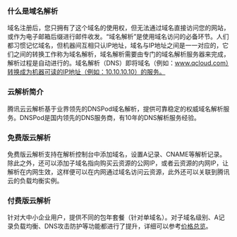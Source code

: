 ### 什么是域名解析
域名注册后，您只拥有了这个域名的使用权，但无法通过域名直接访问您的网站，或作为电子邮箱后缀进行邮件收发。“域名解析”是使用域名访问的必备环节。人们都习惯记忆域名，但机器间互相只认IP地址，域名与IP地址之间是一一对应的，它们之间的转换工作称为域名解析，域名解析需要由专门的域名解析服务器来完成，解析过程是自动进行的。域名解析（DNS）即将域名（例如：www.qcloud.com）转换成为机器可读的IP地址（例如：10.10.10.10）的服务。

### 云解析简介
腾讯云云解析基于业界领先的DNSPod域名解析，提供可靠稳定的权威域名解析服务。DNSPod是国内领先的DNS服务商，有10年的DNS解析服务经验。

### 免费版云解析
免费版云解析支持在解析控制台中添加域名，设置A记录、CNAME等解析记录。除此之外，还可以添加子域名指向购买云资源的公网IP，或者云资源的内网IP，让解析在内网生效，这样便可以在内网通过域名访问云资源，此外还可以关联到腾讯云的负载均衡实例。

### 付费版云解析
针对大中小企业用户，提供不同的包年套餐（针对单域名）。对子域名级别、A记录负载均衡、DNS攻击防护等功能都进行了提升，详细可以参考[价格总览](https://www.qcloud.com/document/product/302/3466)。
